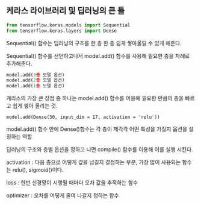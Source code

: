 ## 케라스 라이브러리 및 딥러닝의 큰 틀

```python
from tensorflow.keras.models import Sequential
from tensorflow.keras.layers import Dense
```

Sequential() 함수는 딥러닝의 구조를 한 층 한 층 쉽게 쌓아올릴 수 있게 해준다. 

Sequential() 함수를 선언하고나서 model.add() 함수를 사용해 필요한 층을 차례로 추가해준다. 

```python
model.add(3층 모델 옵션)
model.add(2층 모델 옵션)
model.add(1층 모델 옵션)
```

케라스의 가장 큰 장점 중 하나는 model.add() 함수를 이용해 필요한 만큼의 층을 빠르고 쉽게 쌓아 올리는 것. 

`model.add(Dense(30, input_dim = 17, activation = 'relu'))`

model.add() 함수 안에 Dense()함수는 각 층이 제각각 어떤 특성을 가질지 옵션을 설정하는 역할

딥러닝의 구조와 층별 옵션을 정하고 나면 compile() 함수를 이용해 이를 실행 시킨다. 

activation : 다음 층으로 어떻게 값을 넘길지 결정하는 부분, 가장 많이 사용되는 함수는 relu(), sigmoid()이다.

loss : 한번 신경망이 시행될 때마다 오차 값을 추적하는 함수

optimizer : 오차를 어떻게 줄여 나갈지 정하는 함수

